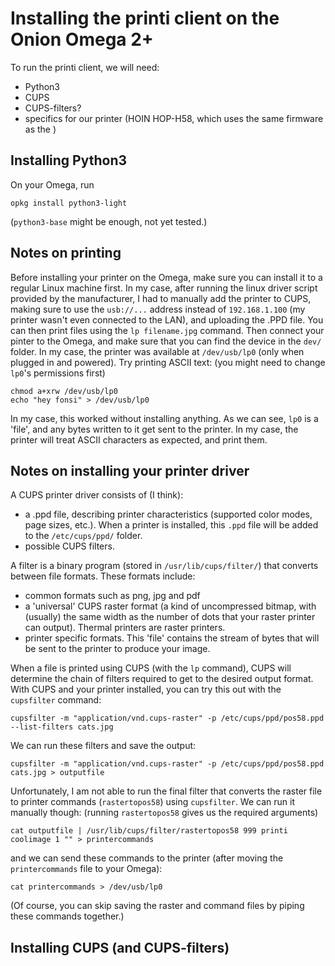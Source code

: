 Installing the printi client on the Onion Omega 2+
================

To run the printi client, we will need:
- Python3
- CUPS
- CUPS-filters?
- specifics for our printer (HOIN HOP-H58, which uses the same firmware as the )

## Installing Python3
On your Omega, run
```
opkg install python3-light
```
(`python3-base` might be enough, not yet tested.)

## Notes on printing
Before installing your printer on the Omega, make sure you can install it to a regular Linux machine first. In my case, after running the linux driver script provided by the manufacturer, I had to manually add the printer to CUPS, making sure to use the `usb://...` address instead of `192.168.1.100` (my printer wasn't even connected to the LAN), and uploading the .PPD file. You can then print files using the `lp filename.jpg` command.
Then connect your pinter to the Omega, and make sure that you can find the device in the `dev/` folder. 
In my case, the printer was available at `/dev/usb/lp0` (only when plugged in and powered). Try printing ASCII text: (you might need to change `lp0`'s permissions first)
```
chmod a+xrw /dev/usb/lp0
echo "hey fonsi" > /dev/usb/lp0
```
In my case, this worked without installing anything.
As we can see, `lp0` is a 'file', and any bytes written to it get sent to the printer. In my case, the printer will treat ASCII characters as expected, and print them.

## Notes on installing your printer driver
A CUPS printer driver consists of (I think):
- a .ppd file, describing printer characteristics (supported color modes, page sizes, etc.). When a printer is installed, this `.ppd` file will be added to the `/etc/cups/ppd/` folder.
- possible CUPS filters. 

A filter is a binary program (stored in `/usr/lib/cups/filter/`) that converts between file formats. These formats include:
- common formats such as png, jpg and pdf
- a 'universal' CUPS raster format (a kind of uncompressed bitmap, with (usually) the same width as the number of dots that your raster printer can output). Thermal printers are raster printers.
- printer specific formats. This 'file' contains the stream of bytes that will be sent to the printer to produce your image.

When a file is printed using CUPS (with the `lp` command), CUPS will determine the chain of filters required to get to the desired output format.
With CUPS and your printer installed, you can try this out with the `cupsfilter` command:
```
cupsfilter -m "application/vnd.cups-raster" -p /etc/cups/ppd/pos58.ppd --list-filters cats.jpg
```
We can run these filters and save the output:

```
cupsfilter -m "application/vnd.cups-raster" -p /etc/cups/ppd/pos58.ppd cats.jpg > outputfile
```

Unfortunately, I am not able to run the final filter that converts the raster file to printer commands (`rastertopos58`) using `cupsfilter`. We can run it manually though: (running `rastertopos58` gives us the required arguments)

```
cat outputfile | /usr/lib/cups/filter/rastertopos58 999 printi coolimage 1 "" > printercommands
```
and we can send these commands to the printer (after moving the `printercommands` file to your Omega):
```
cat printercommands > /dev/usb/lp0
```
(Of course, you can skip saving the raster and command files by piping these commands together.)


## Installing CUPS (and CUPS-filters)
